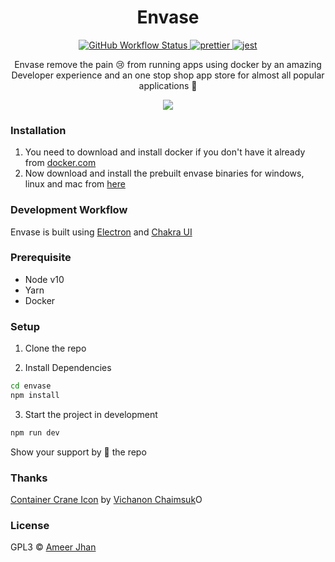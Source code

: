 <h1 align="center">Envase</h1>
<p align="center">
  <a href="https://github.com/ameerthehacker/envase/actions">
    <img alt="GitHub Workflow Status" src="https://img.shields.io/github/workflow/status/ameerthehacker/envase/envase-ci?style=flat-square">
  </a>
  <a href="https://github.com/prettier/prettier">
    <img alt="prettier" src="https://img.shields.io/badge/code_style-prettier-ff69b4.svg?style=flat-square" />
  </a>
  <a href="https://jestjs.io/">
    <img alt="jest" src="https://img.shields.io/badge/tested%20with-jest-blue?style=flat-square" />
  </a>
</p>

<p align="center">Envase remove the pain 😢 from running apps using docker by an amazing Developer experience and an one stop shop app store for almost all popular applications 🎉</p>

<p align="center">
 <img src="./media/demo.gif" />
</p>

### Installation

1. You need to download and install docker if you don't have it already from [docker.com](https://www.docker.com/products/docker-desktop)
2. Now download and install the prebuilt envase binaries for windows, linux and mac from [here](https://github.com/ameerthehacker/envase/releases)

### Development Workflow

Envase is built using [Electron](https://www.electronjs.org/) and [Chakra UI](https://chakra-ui.com/)

### Prerequisite

- Node v10
- Yarn
- Docker

### Setup

1. Clone the repo

2. Install Dependencies

```sh
cd envase
npm install
```

3. Start the project in development

```sh
npm run dev
```

Show your support by 🌟 the repo

### Thanks

[Container Crane Icon](https://iconscout.com/icons/container-crane) by [Vichanon Chaimsuk](https://iconscout.com/contributors/ferdizzimo)O

### License

GPL3 © [Ameer Jhan](mailto:ameerjhanprof@gmail.com)
